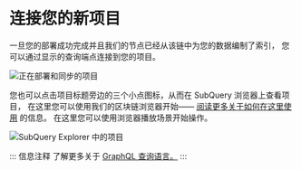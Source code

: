 # 连接您的新项目

一旦您的部署成功完成并且我们的节点已经从该链中为您的数据编制了索引， 您可以通过显示的查询端点连接到您的项目。

![正在部署和同步的项目](/assets/img/projects_deploy_sync.png)

您也可以点击项目标题旁边的三个小点图标，从而在 SubQuery 浏览器上查看项目， 在这里您可以使用我们的区块链浏览器开始—— [阅读更多关于如何在这里使用](../query/query.md) 的信息。 在这里您可以使用浏览器播放场景开始操作。

![SubQuery Explorer 中的项目](/assets/img/projects_explorer.png)

::: 信息注释 了解更多关于 [GraphQL 查询语言。](./graphql.md) :::
